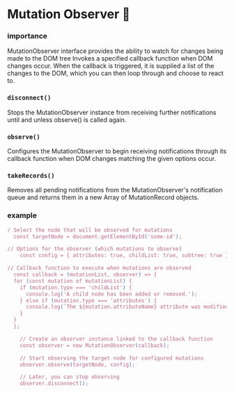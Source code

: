 # Mutation Observer 📕

### importance
  MutationObserver interface provides the ability to watch for changes being made to the DOM tree
  Invokes a specified callback function when DOM changes occur.
  When the callback is triggered, it is supplied a list of the changes to the DOM, which you can
  then loop through and choose to react to.

### `disconnect()`     
  Stops the MutationObserver instance from receiving further notifications until and unless observe() is called 
  again.

### `observe()`
  Configures the MutationObserver to begin receiving notifications through its callback function when DOM 
  changes matching the given options occur.

### `takeRecords()`
  Removes all pending notifications from the MutationObserver's notification queue and returns them in a new 
  Array of MutationRecord objects.

### example
  ```js
  / Select the node that will be observed for mutations
    const targetNode = document.getElementById('some-id');

  // Options for the observer (which mutations to observe)
      const config = { attributes: true, childList: true, subtree: true };

  // Callback function to execute when mutations are observed
    const callback = (mutationList, observer) => {
    for (const mutation of mutationList) {
      if (mutation.type === 'childList') {
        console.log('A child node has been added or removed.');
      } else if (mutation.type === 'attributes') {
        console.log(`The ${mutation.attributeName} attribute was modified.`);
      }
    }
    };

      // Create an observer instance linked to the callback function
      const observer = new MutationObserver(callback);

      // Start observing the target node for configured mutations
      observer.observe(targetNode, config);

      // Later, you can stop observing
      observer.disconnect();
  ```

